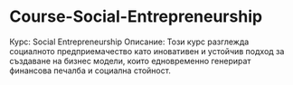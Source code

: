 # Course-Social-Entrepreneurship
Курс: Social Entrepreneurship Описание: Този курс разглежда социалното предприемачество като иновативен и устойчив подход за създаване на бизнес модели, които едновременно генерират финансова печалба и социална стойност.  
